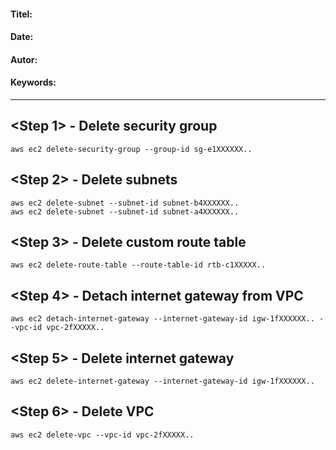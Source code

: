 #### Titel:  
#### Date:   
#### Autor: 
#### Keywords:  

--------------------


## <Step 1> - Delete security group

    aws ec2 delete-security-group --group-id sg-e1XXXXXX..


## <Step 2> - Delete subnets

    aws ec2 delete-subnet --subnet-id subnet-b4XXXXXX..
    aws ec2 delete-subnet --subnet-id subnet-a4XXXXXX..


## <Step 3> - Delete custom route table

    aws ec2 delete-route-table --route-table-id rtb-c1XXXXX..


## <Step 4> - Detach internet gateway from VPC

    aws ec2 detach-internet-gateway --internet-gateway-id igw-1fXXXXXX.. --vpc-id vpc-2fXXXXX..


## <Step 5> - Delete internet gateway

    aws ec2 delete-internet-gateway --internet-gateway-id igw-1fXXXXXX..


## <Step 6> - Delete VPC

    aws ec2 delete-vpc --vpc-id vpc-2fXXXXX..
    


